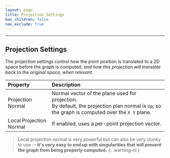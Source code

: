 ```yaml
---
layout: page
title: Projection Settings
has_children: false
nav_exclude: true
---
```


---
## Projection Settings

The projection settings control how the point position is translated to a 2D space before the graph is computed; *and how this projection will translate back to the original space, when relevant.*  

| Property       | Description          |
|:-------------|:------------------|
| Projection Normal           | Normal vector of the plane used for projection.<br>By default, the projection plan normal is `Up`; so the graph is computed over the `X Y` plane.  |
| Local Projection Normal           | If enabled, uses a per-point projection vector.|

> Local projection normal is very powerful but can also be very clunky to use -- **it's very easy to end up with singularities that will prevent the graph from being properly computed.**
{: .warning-hl }